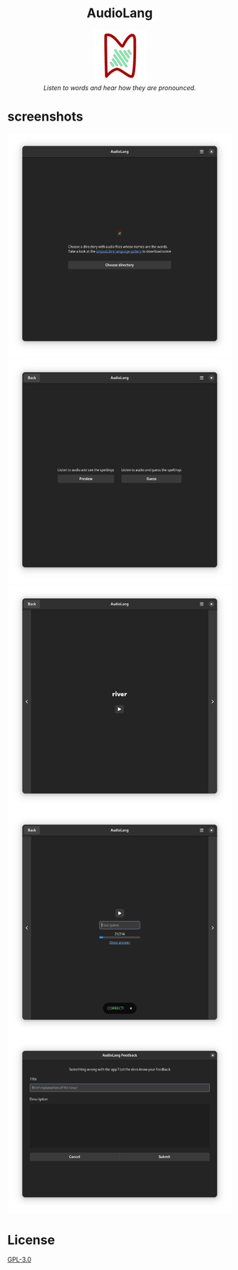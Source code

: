 <h1 align="center">AudioLang</h1>

<p align="center">
  <img src="./data/icons/hicolor/scalable/apps/com.devhypercoder.audiolang.svg" alt="audiolang-logo" width="120px" height="120px"/>
  <br>
  <em>Listen to words and hear how they are pronounced.
</em>
  <br>
</p>

# screenshots

![Choosing a directory](./res/ss/choose-dir.png)
![Choosing whether to preview words or guess](./res/ss/choose-word-scr.png)
![Previewing words](./res/ss/word-preview.png)
![Guessing words](./res/ss/word-guess.png)
![Feedback](./res/ss/feedback.png)

# License

[GPL-3.0](./COPYING)
